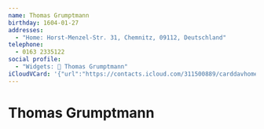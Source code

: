 ```yaml
---
name: Thomas Grumptmann
birthday: 1604-01-27
addresses:
  - "Home: Horst-Menzel-Str. 31, Chemnitz, 09112, Deutschland"
telephone:
  - 0163 2335122
social profile:
  - "Widgets: 🔄 Thomas Grumptmann"
iCloudVCard: '{"url":"https://contacts.icloud.com/311500889/carddavhome/card/NjE2NTE1NDItZmNlYi00ODA0LWJiOGUtNGY3YWRlY2U1ODlm.vcf","etag":"\"kmfhd4hq\"","data":"BEGIN:VCARD\r\nVERSION:3.0\r\nFN:\r\nN:Grumptmann;Thomas;;;\r\nUID:61651542-fceb-4804-bb8e-4f7adece589f\r\nBDAY;VALUE=date:1604-01-27\r\nADR;TYPE=HOME:;;Horst-Menzel-Str. 31;Chemnitz;;09112;Deutschland;\r\nPRODID:ez-vcard 0.9.13-fc\r\nREV:2025-04-03T22:13:10Z\r\nORG:;\r\nTEL;TYPE=CELL:0163 2335122\r\nX-SOCIALPROFILE;CHARSET=UTF-8;TYPE=widgets:🔄 Thomas Grumptmann\r\nEND:VCARD"}'
---
```

# Thomas Grumptmann